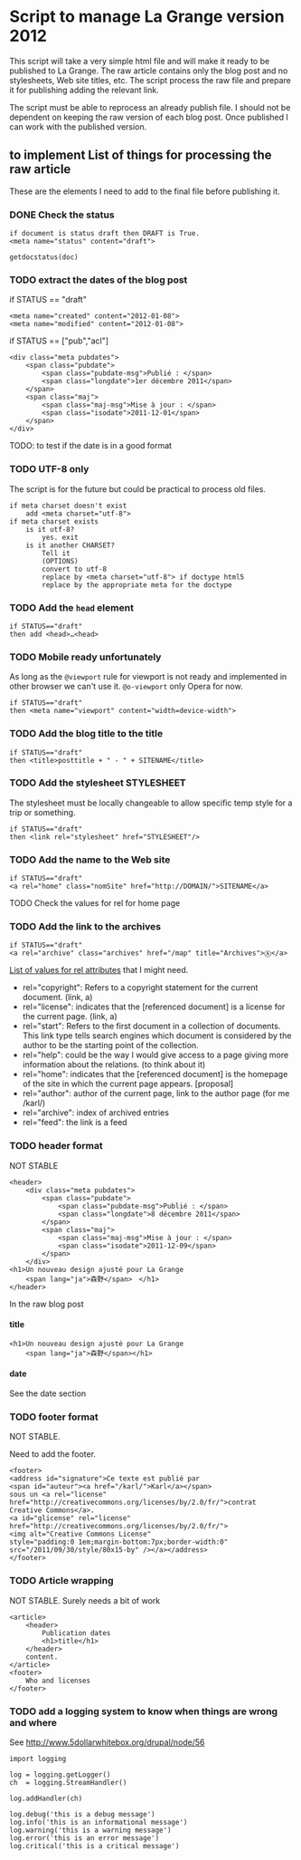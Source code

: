 # Script to manage La Grange version 2012

This script will take a very simple html file and will make it ready to be published to La Grange. The raw article contains only the blog post and no stylesheets, Web site titles, etc. The script process the raw file and prepare it for publishing adding the relevant link. 

The script must be able to reprocess an already publish file. I should not be dependent on keeping the raw version of each blog post. Once published I can work with the published version. 

## to implement List of things for processing the raw article

These are the elements I need to add to the final file before publishing it.

### DONE Check the status

    if document is status draft then DRAFT is True.
    <meta name="status" content="draft">
    
    getdocstatus(doc)

### TODO  extract the dates of the blog post

if STATUS == "draft"

    <meta name="created" content="2012-01-08">
    <meta name="modified" content="2012-01-08">

if STATUS == ["pub","acl"]

    <div class="meta pubdates">
        <span class="pubdate">
            <span class="pubdate-msg">Publié : </span>
            <span class="longdate">1er décembre 2011</span>
        </span>
        <span class="maj">
            <span class="maj-msg">Mise à jour : </span>
            <span class="isodate">2011-12-01</span>
        </span>
    </div>

TODO: to test if the date is in a good format

### TODO  UTF-8 only

The script is for the future but could be practical to process old files.

    if meta charset doesn't exist
        add <meta charset="utf-8">
    if meta charset exists
        is it utf-8?
            yes. exit
        is it another CHARSET?
            Tell it
            (OPTIONS)
            convert to utf-8
            replace by <meta charset="utf-8"> if doctype html5
            replace by the appropriate meta for the doctype

### TODO Add the `head` element

    if STATUS=="draft"
    then add <head>…<head>

### TODO Mobile ready unfortunately

As long as the `@viewport` rule for viewport is not ready and implemented in other browser we can't use it. `@o-viewport` only Opera for now.

    if STATUS=="draft"
    then <meta name="viewport" content="width=device-width">

### TODO Add the blog title to the title

    if STATUS=="draft"
    then <title>posttitle + " - " + SITENAME</title>

### TODO Add the stylesheet STYLESHEET

The stylesheet must be locally changeable to allow specific temp style for a trip or something.

    if STATUS=="draft"
    then <link rel="stylesheet" href="STYLESHEET"/>

### TODO Add the name to the Web site

    if STATUS=="draft"
    <a rel="home" class="nomSite" href="http://DOMAIN/">SITENAME</a>

TODO Check the values for rel for home page 

### TODO Add the link to the archives

    if STATUS=="draft"
    <a rel="archive" class="archives" href="/map" title="Archives">Ⓐ</a>

[List of values for rel attributes](http://microformats.org/wiki/existing-rel-values#formats) that I might need.

* rel="copyright":  Refers to a copyright statement for the current document. (link, a)
* rel="license":  indicates that the [referenced document] is a license for the current page. (link, a)
* rel="start": Refers to the first document in a collection of documents. This link type tells search engines which document is considered by the author to be the starting point of the collection.
* rel="help": could be the way I would give access to a page giving more information about the relations. (to think about it)
* rel="home": indicates that the [referenced document] is the homepage of the site in which the current page appears. [proposal]
* rel="author": author of the current page, link to the author page (for me /karl/)
* rel="archive": index of archived entries
* rel="feed": the link is a feed

### TODO header format

NOT STABLE

    <header>
        <div class="meta pubdates">
            <span class="pubdate">
                <span class="pubdate-msg">Publié : </span>
                <span class="longdate">8 décembre 2011</span>
            </span>
            <span class="maj">
                <span class="maj-msg">Mise à jour : </span>
                <span class="isodate">2011-12-09</span>
            </span>
        </div>
    <h1>Un nouveau design ajusté pour La Grange 
        <span lang="ja">森野</span>　</h1>
    </header>

In the raw blog post

#### title

    <h1>Un nouveau design ajusté pour La Grange 
        <span lang="ja">森野</span></h1>

#### date

See the date section

### TODO footer format

NOT STABLE.

Need to add the footer.

    <footer> 
    <address id="signature">Ce texte est publié par 
    <span id="auteur"><a href="/karl/">Karl</a></span> 
    sous un <a rel="license" 
    href="http://creativecommons.org/licenses/by/2.0/fr/">contrat 
    Creative Commons</a>. 
    <a id="glicense" rel="license" 
    href="http://creativecommons.org/licenses/by/2.0/fr/">
    <img alt="Creative Commons License" 
    style="padding:0 1em;margin-bottom:7px;border-width:0" 
    src="/2011/09/30/style/80x15-by" /></a></address>
    </footer>

### TODO Article wrapping

NOT STABLE. Surely needs a bit of work

    <article>
        <header>
            Publication dates
            <h1>title</h1>
        </header>
        content.
    </article>
    <footer>
        Who and licenses
    </footer>

### TODO add a logging system to know when things are wrong and where

See http://www.5dollarwhitebox.org/drupal/node/56

    import logging
 
    log = logging.getLogger()
    ch  = logging.StreamHandler()
 
    log.addHandler(ch)
 
    log.debug('this is a debug message')
    log.info('this is an informational message')
    log.warning('this is a warning message')
    log.error('this is an error message')
    log.critical('this is a critical message')